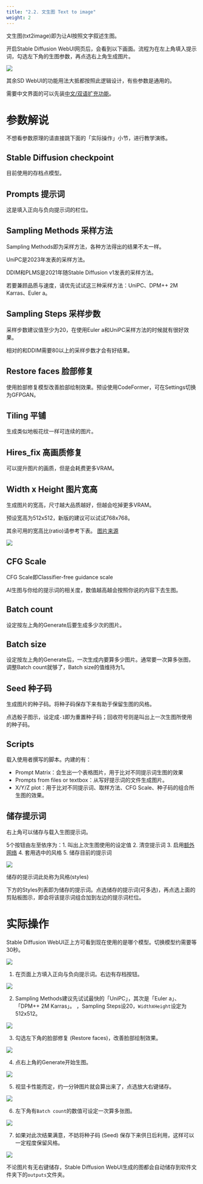 ```yaml
---
title: "2.2. 文生图 Text to image"
weight: 2
---
```


文生图(txt2image)即为让AI按照文字叙述生图。

开启Stable Diffusion WebUI网页后，会看到以下画面。流程为在左上角填入提示词，勾选左下角的生图参数，再点选右上角生成图片。

![](/posts/stable-diffusion-webui-manuals/images/Screenshot_20230417_181020.webp)

其余SD WebUI的功能用法大抵都按照此逻辑设计，有些参数是通用的。

需要中文界面的可以先装[中文/双语扩充功能](/posts/stable-diffusion-webui-manuals/zh-cn/extensions/localizations/)。


# 参数解说

不想看参数原理的请直接跳下面的「实际操作」小节，进行教学演练。

## Stable Diffusion checkpoint

目前使用的存档点模型。


## Prompts 提示词

这是填入正向与负向提示词的栏位。


## Sampling Methods 采样方法

Sampling Methods即为采样方法，各种方法得出的结果不太一样。

UniPC是2023年发表的采样方法。

DDIM和PLMS是2021年随Stable Diffusion v1发表的采样方法。

若要兼顾品质与速度，请优先试试这三种采样方法：UniPC、DPM++ 2M Karras、Euler a。


## Sampling Steps 采样步数

采样步数建议值至少为20，在使用Euler a和UniPC采样方法的时候就有很好效果。

相对的和DDIM需要80以上的采样步数才会有好结果。


## Restore faces 脸部修复

使用脸部修复模型改善脸部绘制效果。预设使用CodeFormer，可在Settings切换为GFPGAN。


## Tiling 平铺

生成类似地板花纹一样可连续的图片。


## Hires_fix 高画质修复

可以提升图片的画质，但是会耗费更多VRAM。


## Width x Height 图片宽高

生成图片的宽高，尺寸越大品质越好，但越会吃掉更多VRAM。

预设宽高为512x512，新版的建议可以试试768x768。

其余可用的宽高比(ratio)请参考下表。 [图片来源](https://github.com/AUTOMATIC1111/stable-diffusion-webui/discussions/1025#discussioncomment-3727588)

![](/posts/stable-diffusion-webui-manuals/images/192161440-325bfde9-b398-4622-b833-01a6c9cd3b99.webp)


## CFG Scale

CFG Scale即Classifier-free guidance scale

AI生图与你给的提示词的相关度，数值越高越会按照你说的内容下去生图。


## Batch count

设定按左上角的Generate后要生成多少次的图片。


## Batch size

设定按左上角的Generate后，一次生成内要算多少图片。通常要一次算多张图，调整Batch count就够了，Batch size的值维持为1。


## Seed 种子码

生成图片的种子码。将种子码保存下来有助于保留生图的风格。

点选骰子图示，设定成`-1`即为重置种子码；回收符号则是叫出上一次生图所使用的种子码。


## Scripts

载入使用者撰写的脚本。内建的有：

- Prompt Matrix：会生出一个表格图片，用于比对不同提示词生图的效果
- Prompts from files or textbox：从写好提示词的文件生成图片。
- X/Y/Z plot：用于比对不同提示词、取样方法、CFG Scale、种子码的组合所生图的效果。


## 储存提示词

右上角可以储存与载入生图提示词。

5个按钮由左至依序为：1. 叫出上次生图使用的设定值 2. 清空提示词 3. 启用[额外网络](/posts/stable-diffusion-webui-manuals/features/extra-networks/) 4. 套用选中的风格 5. 储存目前的提示词

![](/posts/stable-diffusion-webui-manuals/images/Screenshot_20230417_183512.webp)


储存的提示词此处称为风格(styles)

下方的Styles列表即为储存的提示词。点选储存的提示词(可多选)，再点选上面的剪贴板图示，即会将该提示词组合加到左边的提示词栏位。


# 实际操作

Stable Diffusion WebUI正上方可看到现在使用的是哪个模型。切换模型约需要等30秒。

![](/posts/stable-diffusion-webui-manuals/images/Iew050C.webp)

1. 在页面上方填入正向与负向提示词。右边有存档按钮。

![](/posts/stable-diffusion-webui-manuals/images/kG3Bn21.webp)

2. Sampling Methods建议先试试最快的「UniPC」，其次是「Euler a」、「DPM++ 2M Karras」。 ，Sampling Steps设20，`Width`x`Height`设定为512x512。

![](/posts/stable-diffusion-webui-manuals/images/vUevujL.webp)

3. 勾选左下角的脸部修复 (Restore faces)，改善脸部绘制效果。

![](/posts/stable-diffusion-webui-manuals/images/4tYozfF.webp)

4. 点右上角的Generate开始生图。

![](/posts/stable-diffusion-webui-manuals/images/qu1BW4g.webp)

5. 视显卡性能而定，约一分钟图片就会算出来了，点选放大右键储存。

![](/posts/stable-diffusion-webui-manuals/images/X2jMeJx.webp)

6. 左下角有`Batch count`的数值可设定一次算多张图。

![](/posts/stable-diffusion-webui-manuals/images/mX8jX9s.webp)

7. 如果对此次结果满意，不妨将种子码 (Seed) 保存下来供日后利用，这样可以一定程度保留风格。

![](/posts/stable-diffusion-webui-manuals/images/DFIZZfA.webp)

不论图片有无右键储存，Stable Diffusion WebUI生成的图都会自动储存到软件文件夹下的`outputs`文件夹。
